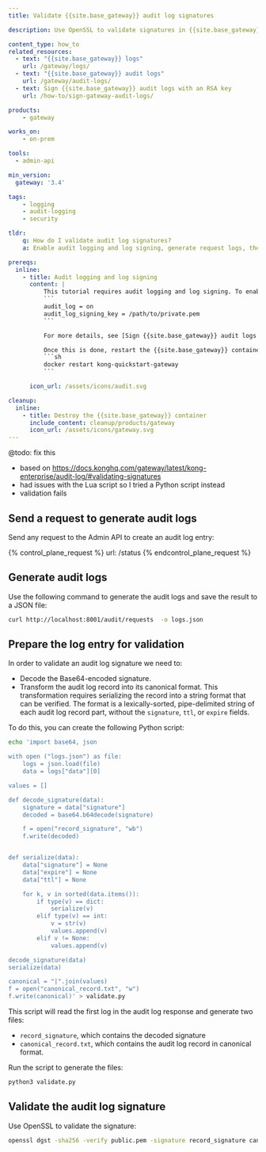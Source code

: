 ```yaml
---
title: Validate {{site.base_gateway}} audit log signatures

description: Use OpenSSL to validate signatures in {{site.base_gateway}} audit logs.

content_type: how_to
related_resources:
  - text: "{{site.base_gateway}} logs"
    url: /gateway/logs/
  - text: "{{site.base_gateway}} audit logs"
    url: /gateway/audit-logs/
  - text: Sign {{site.base_gateway}} audit logs with an RSA key
    url: /how-to/sign-gateway-audit-logs/

products:
    - gateway

works_on:
    - on-prem

tools:
  - admin-api

min_version:
  gateway: '3.4'

tags:
    - logging
    - audit-logging
    - security

tldr:
    q: How do I validate audit log signatures?
    a: Enable audit logging and log signing, generate request logs, then Base64 decode and transform the logs into canonical format. You can then use OpenSSL to validate the signature.

prereqs:
  inline: 
    - title: Audit logging and log signing
      content: |
          This tutorial requires audit logging and log signing. To enable these features, add the following lines to `kong.conf`:
          ```
          audit_log = on
          audit_log_signing_key = /path/to/private.pem
          ```

          For more details, see [Sign {{site.base_gateway}} audit logs with an RSA key](/how-to/sign-gateway-audit-logs/).

          Once this is done, restart the {{site.base_gateway}} container:
          ```sh
          docker restart kong-quickstart-gateway
          ```

      icon_url: /assets/icons/audit.svg

cleanup:
  inline:
    - title: Destroy the {{site.base_gateway}} container
      include_content: cleanup/products/gateway
      icon_url: /assets/icons/gateway.svg
---
```


@todo: fix this

- based on https://docs.konghq.com/gateway/latest/kong-enterprise/audit-log/#validating-signatures
- had issues with the Lua script so I tried a Python script instead
- validation fails

## Send a request to generate audit logs

Send any request to the Admin API to create an audit log entry:

{% control_plane_request %}
url: /status
{% endcontrol_plane_request %}

## Generate audit logs

Use the following command to generate the audit logs and save the result to a JSON file:

```sh
curl http://localhost:8001/audit/requests  -o logs.json
```

## Prepare the log entry for validation

In order to validate an audit log signature we need to:
* Decode the Base64-encoded signature.
* Transform the audit log record into its canonical format. This transformation requires serializing the record into a string format that can be verified. The format is a lexically-sorted, pipe-delimited string of each audit log record part, without the `signature`, `ttl`, or `expire` fields.

To do this, you can create the following Python script:
```sh
echo 'import base64, json

with open ("logs.json") as file:
    logs = json.load(file)
    data = logs["data"][0]

values = []

def decode_signature(data):
    signature = data["signature"]
    decoded = base64.b64decode(signature)

    f = open("record_signature", "wb")
    f.write(decoded)


def serialize(data):
    data["signature"] = None
    data["expire"] = None
    data["ttl"] = None

    for k, v in sorted(data.items()):
        if type(v) == dict:
            serialize(v)
        elif type(v) == int:
            v = str(v)
            values.append(v)
        elif v != None:
            values.append(v)

decode_signature(data)
serialize(data)

canonical = "|".join(values)
f = open("canonical_record.txt", "w")
f.write(canonical)' > validate.py
```

This script will read the first log in the audit log response and generate two files:
* `record_signature`, which contains the decoded signature
* `canonical_record.txt`, which contains the audit log record in canonical format.

Run the script to generate the files:

```sh
python3 validate.py
```

## Validate the audit log signature

Use OpenSSL to validate the signature:
```sh
openssl dgst -sha256 -verify public.pem -signature record_signature canonical_record.txt
```





